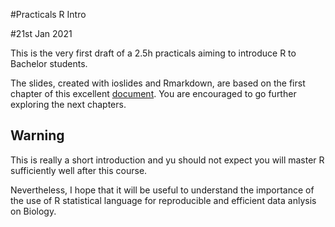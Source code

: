 #Practicals R Intro

#21st Jan 2021

This is the very first draft of a 2.5h practicals aiming to introduce R to Bachelor students.

The slides, created with ioslides and Rmarkdown, are based on the first chapter of this  excellent [document](https://evolutionarygenetics.github.io/Introduction.html). You are encouraged to go further exploring the next chapters.


## Warning ## 
This is really a short introduction and yu should not expect you will master R sufficiently well after this course.

Nevertheless, I hope that it will be useful to understand the importance of the use of R statistical language for reproducible and efficient data anlysis on Biology. 



